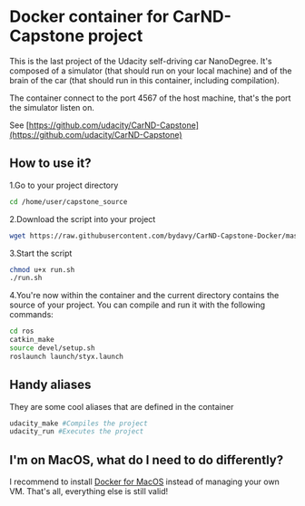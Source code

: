 # Docker container for CarND-Capstone project

This is the last project of the Udacity self-driving car NanoDegree. It's composed of a simulator (that should run on your local machine) and of the brain of the car (that should run in this container, including compilation).

The container connect to the port 4567 of the host machine, that's the port the simulator listen on.

See [https://github.com/udacity/CarND-Capstone](https://github.com/udacity/CarND-Capstone)

## How to use it?
1.Go to your project directory
```bash
cd /home/user/capstone_source
```
2.Download the script into your project
```bash
wget https://raw.githubusercontent.com/bydavy/CarND-Capstone-Docker/master/utils/run.sh
```
3.Start the script
```bash
chmod u+x run.sh
./run.sh
```
4.You're now within the container and the current directory contains the source of your project. You can compile and run it with the following commands:
```bash
cd ros
catkin_make
source devel/setup.sh
roslaunch launch/styx.launch
```

## Handy aliases
They are some cool aliases that are defined in the container
```bash
udacity_make #Compiles the project
udacity_run #Executes the project
```

## I'm on MacOS, what do I need to do differently?
I recommend to install [Docker for MacOS](https://docs.docker.com/docker-for-mac/install/) instead of managing your own VM.
That's all, everything else is still valid!
